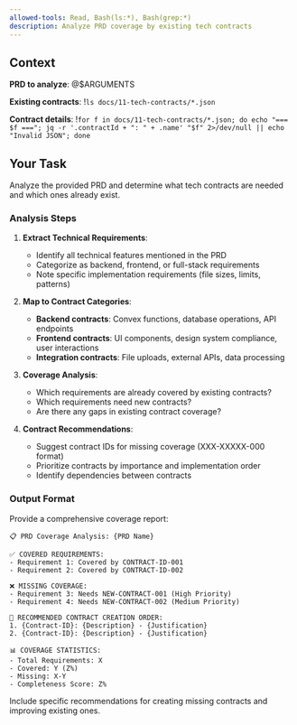 ```yaml
---
allowed-tools: Read, Bash(ls:*), Bash(grep:*)
description: Analyze PRD coverage by existing tech contracts
---
```


## Context

**PRD to analyze**: @$ARGUMENTS

**Existing contracts**: !`ls docs/11-tech-contracts/*.json`

**Contract details**: !`for f in docs/11-tech-contracts/*.json; do echo "=== $f ==="; jq -r '.contractId + ": " + .name' "$f" 2>/dev/null || echo "Invalid JSON"; done`

## Your Task

Analyze the provided PRD and determine what tech contracts are needed and which ones already exist.

### Analysis Steps

1. **Extract Technical Requirements**:
   - Identify all technical features mentioned in the PRD
   - Categorize as backend, frontend, or full-stack requirements
   - Note specific implementation requirements (file sizes, limits, patterns)

2. **Map to Contract Categories**:
   - **Backend contracts**: Convex functions, database operations, API endpoints
   - **Frontend contracts**: UI components, design system compliance, user interactions
   - **Integration contracts**: File uploads, external APIs, data processing

3. **Coverage Analysis**:
   - Which requirements are already covered by existing contracts?
   - Which requirements need new contracts?
   - Are there any gaps in existing contract coverage?

4. **Contract Recommendations**:
   - Suggest contract IDs for missing coverage (XXX-XXXXX-000 format)
   - Prioritize contracts by importance and implementation order
   - Identify dependencies between contracts

### Output Format

Provide a comprehensive coverage report:

```
📋 PRD Coverage Analysis: {PRD Name}

✅ COVERED REQUIREMENTS:
- Requirement 1: Covered by CONTRACT-ID-001
- Requirement 2: Covered by CONTRACT-ID-002

❌ MISSING COVERAGE:
- Requirement 3: Needs NEW-CONTRACT-001 (High Priority)
- Requirement 4: Needs NEW-CONTRACT-002 (Medium Priority)

🔄 RECOMMENDED CONTRACT CREATION ORDER:
1. {Contract-ID}: {Description} - {Justification}
2. {Contract-ID}: {Description} - {Justification}

📊 COVERAGE STATISTICS:
- Total Requirements: X
- Covered: Y (Z%)
- Missing: X-Y
- Completeness Score: Z%
```

Include specific recommendations for creating missing contracts and improving existing ones.